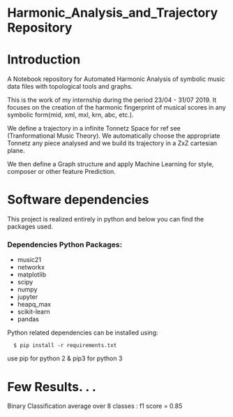 # Harmonic_Analysis_and_Trajectory Repository

Introduction
=====================

A Notebook repository for Automated Harmonic Analysis of symbolic music data files with topological tools and graphs.

This is the work of my internship during the period 23/04 - 31/07 2019. It focuses on the creation of the harmonic fingerprint of musical scores in any symbolic form(mid, xml, mxl, krn, abc, etc.). 

We define a trajectory in a infinite Tonnetz Space for ref see (Tranformational Music Theory). We automatically choose the appropriate Tonnetz any piece analysed and we build its trajectory in a ZxZ cartesian plane.

We then define a Graph structure and apply Machine Learning for style, composer or other feature Prediction.


Software dependencies
=====================
<!-- Python Jupyter-Notebook modules : -->

This project is realized entirely in python and below you can find the packages used.

### Dependencies Python Packages:
* music21
* networkx
* matplotlib
* scipy
* numpy
* jupyter
* heapq_max
* scikit-learn
* pandas

Python related dependencies can be installed using:
```
  $ pip install -r requirements.txt
```
use pip for python 2 & pip3 for python 3

Few Results. . .
=====================

Binary Classification average over 8 classes : f1 score = 0.85

